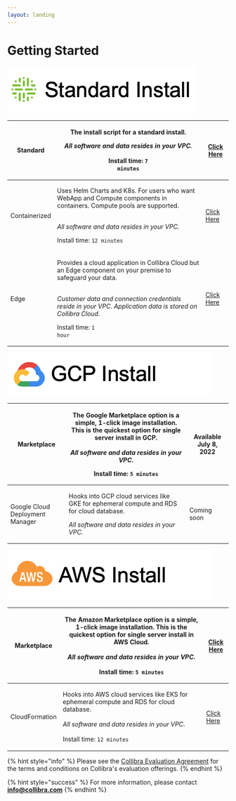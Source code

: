 ```yaml
---
layout: landing
---
```


# Getting Started

![](.gitbook/assets/standard-dq-install.png)

| Standard      | <p>The install script for a standard install.</p><p><em>All software and data resides in your VPC.</em><br><br>Install time: <code>7 minutes</code></p>                                                                                                                                       | [Click Here](installation/standalone/standalone-install-script.md)        |
| ------------- | --------------------------------------------------------------------------------------------------------------------------------------------------------------------------------------------------------------------------------------------------------------------------------------------- | ------------------------------------------------------------------------- |
| Containerized | <p>Uses Helm Charts and K8s. For users who want WebApp and Compute components in containers. Compute pools are supported.</p><p><br><em>All software and data resides in your VPC.</em><br></p><p>Install time: <code>12 minutes</code></p>                                                   | [Click Here](installation/cloud-native-owldq/preparing-for-deployment.md) |
| Edge          | <p>Provides a cloud application in Collibra Cloud but an Edge component on your premise to safeguard your data.</p><p><br><em>Customer data and connection credentials reside in your VPC. Application data is stored on Collibra Cloud.</em><br></p><p>Install time: <code>1 hour</code></p> | [Click Here](installation/cloud.md)                                       |

![](.gitbook/assets/gcp-install.png)

| Marketplace                     | <p>The Google Marketplace option is a simple, 1-click image installation. This is the quickest option for single server install in GCP.<br><br><em>All software and data resides in your VPC</em>.</p><p>Install time: <code>5 minutes</code></p> | Available July 8, 2022 |
| ------------------------------- | ------------------------------------------------------------------------------------------------------------------------------------------------------------------------------------------------------------------------------------------------- | ---------------------- |
| Google Cloud Deployment Manager | <p>Hooks into GCP cloud services like GKE for ephemeral compute and RDS for cloud database.</p><p><em>All software and data resides in your VPC.</em></p>                                                                                         | Coming soon            |

![](.gitbook/assets/aw-install.png)

| Marketplace    | <p>The Amazon Marketplace option is a simple, 1-click image installation. This is the quickest option for single server install in AWS Cloud.<br><br><em>All software and data resides in your VPC</em>.<br><br>Install time: <code>5 minutes</code></p> | [Click Here](https://dq-docs.collibra.com/installation/standalone/getting-started) |
| -------------- | -------------------------------------------------------------------------------------------------------------------------------------------------------------------------------------------------------------------------------------------------------- | ---------------------------------------------------------------------------------- |
| CloudFormation | <p>Hooks into AWS cloud services like EKS for ephemeral compute and RDS for cloud database.<br><br><em>All software and data resides in your VPC</em>.<br><br>Install time: <code>12 minutes</code></p>                                                  | [Click Here](installation/standalone/standalone-install-aws-cloudformation.md)     |

{% hint style="info" %}
Please see the [Collibra Evaluation Agreement](legal/agreements/collibra-evaluation-agreement.md) for the terms and conditions on Collibra's evaluation offerings.
{% endhint %}

{% hint style="success" %}
For more information, please contact **info@collibra.com**
{% endhint %}
